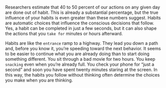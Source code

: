 Researchers estimate that 40 to 50 percent of our actions on any
given day are done out of habit. This is already a substantial
percentage, but the true influence of your habits is even greater than
these numbers suggest. Habits are automatic choices that influence
the conscious decisions that follow. Yes, a habit can be completed in
just a few seconds, but it can also shape the actions that you `take for`
minutes or hours afterward.

Habits are like the `entrance` ramp to a highway. They lead you down
a path and, before you know it, you’re speeding toward the next
behavior. It seems to be easier to continue what you are already doing
than to start doing something different. You sit through a bad movie
for two hours. You keep `snacking` even when you’re already full. You
check your phone for “just a second” and soon you have spent twenty
minutes staring at the screen. In this way, the habits you follow
without thinking often determine the choices you make when you are
thinking.